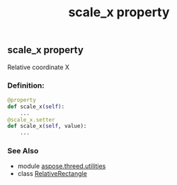 ﻿---
title: scale_x property
second_title: Aspose.3D for Python via .NET API References
description: 
type: docs
weight: 110
url: /python-net/aspose.threed.utilities/relativerectangle/scale_x/
is_root: false
---

## scale_x property


Relative coordinate X
### Definition:
```python
@property
def scale_x(self):
    ...
@scale_x.setter
def scale_x(self, value):
    ...
```

### See Also
* module [aspose.threed.utilities](../../)
* class [RelativeRectangle](/3d/python-net/aspose.threed.utilities/relativerectangle)
